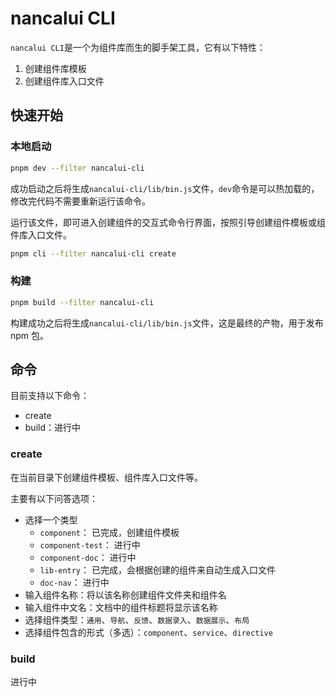 # nancalui CLI

`nancalui CLI`是一个为组件库而生的脚手架工具，它有以下特性：

1. 创建组件库模板
2. 创建组件库入口文件

## 快速开始

### 本地启动

```sh
pnpm dev --filter nancalui-cli
```

成功启动之后将生成`nancalui-cli/lib/bin.js`文件，`dev`命令是可以热加载的，修改完代码不需要重新运行该命令。

运行该文件，即可进入创建组件的交互式命令行界面，按照引导创建组件模板或组件库入口文件。

```sh
pnpm cli --filter nancalui-cli create
```

### 构建

```sh
pnpm build --filter nancalui-cli
```

构建成功之后将生成`nancalui-cli/lib/bin.js`文件，这是最终的产物，用于发布 npm 包。

## 命令

目前支持以下命令：

- create
- build：进行中

### create

在当前目录下创建组件模板、组件库入口文件等。

主要有以下问答选项：

- 选择一个类型
  - `component`： 已完成，创建组件模板
  - `component-test`： 进行中
  - `component-doc`： 进行中
  - `lib-entry`： 已完成，会根据创建的组件来自动生成入口文件
  - `doc-nav`： 进行中
- 输入组件名称：将以该名称创建组件文件夹和组件名
- 输入组件中文名：文档中的组件标题将显示该名称
- 选择组件类型：`通用`、`导航`、`反馈`、`数据录入`、`数据展示`、`布局`
- 选择组件包含的形式（多选）：`component`、`service`、`directive`

### build

进行中
